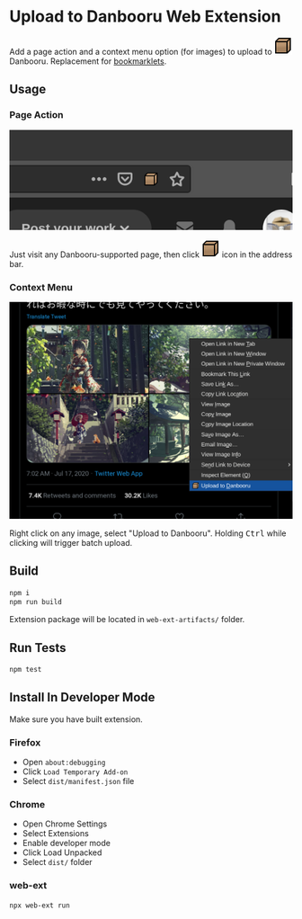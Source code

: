 # Upload to Danbooru Web Extension

Add a page action and a context menu option (for images) to upload to ![cardboard box](/danbooru.svg) Danbooru. Replacement for [bookmarklets](https://danbooru.donmai.us/static/bookmarklet).

## Usage

### Page Action

![Page action demo](/screenshots/page-action.png)

Just visit any Danbooru-supported page, then click ![cardboard box](/danbooru.svg) icon in the address bar.

### Context Menu

![Context menu demo](/screenshots/context-menu.png)

Right click on any image, select "Upload to Danbooru". Holding <kbd>Ctrl</kbd> while clicking will trigger batch upload.

## Build

```sh
npm i
npm run build
```

Extension package will be located in `web-ext-artifacts/` folder.

## Run Tests

```sh
npm test
```

## Install In Developer Mode

Make sure you have built extension.

### Firefox

* Open `about:debugging`
* Click `Load Temporary Add-on`
* Select `dist/manifest.json` file

### Chrome

* Open Chrome Settings
* Select Extensions
* Enable developer mode
* Click Load Unpacked
* Select `dist/` folder

### web-ext

```sh
npx web-ext run
```
